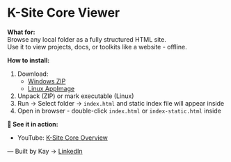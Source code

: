 # K-Site Core Viewer

**What for:**  
Browse any local folder as a fully structured HTML site.  
Use it to view projects, docs, or toolkits like a website - offline.

**How to install:**  
1. Download:  
   - [Windows ZIP](KSite_CoreBuilder_Windows.zip)  
   - [Linux AppImage](KSite_CoreBuilder.AppImage)  
2. Unpack (ZIP) or mark executable (Linux)  
3. Run → Select folder → `index.html` and static index file will appear inside  
4. Open in browser  - double-click `index.html` or `index-static.html` inside

**🎥 See it in action:**  
- YouTube: [K-Site Core Overview](https://youtu.be/29NjvdTVO-g)

—
Built by Kay → [LinkedIn](https://linkedin.com/in/taras-khamardiuk)
